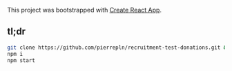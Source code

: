 This project was bootstrapped with [Create React App](https://github.com/facebookincubator/create-react-app).

## tl;dr

```sh
git clone https://github.com/pierrepln/recruitment-test-donations.git && cd recruitment-test-donations
npm i
npm start
```
